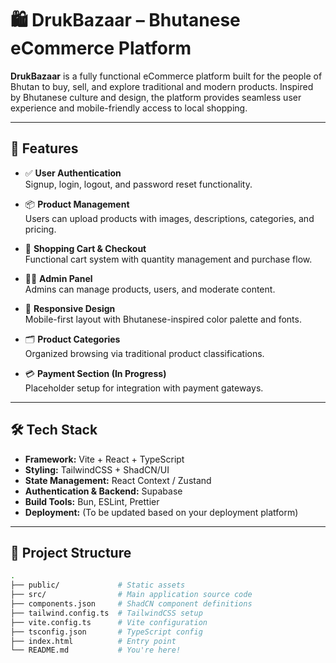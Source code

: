 # 🛍️ DrukBazaar – Bhutanese eCommerce Platform

**DrukBazaar** is a fully functional eCommerce platform built for the people of Bhutan to buy, sell, and explore traditional and modern products. Inspired by Bhutanese culture and design, the platform provides seamless user experience and mobile-friendly access to local shopping.

---

## 🚀 Features

- ✅ **User Authentication**  
  Signup, login, logout, and password reset functionality.

- 📦 **Product Management**  
  Users can upload products with images, descriptions, categories, and pricing.

- 🛒 **Shopping Cart & Checkout**  
  Functional cart system with quantity management and purchase flow.

- 🧑‍💼 **Admin Panel**  
  Admins can manage products, users, and moderate content.

- 🎨 **Responsive Design**  
  Mobile-first layout with Bhutanese-inspired color palette and fonts.

- 🗂️ **Product Categories**  
  Organized browsing via traditional product classifications.

- 💳 **Payment Section (In Progress)**  
  Placeholder setup for integration with payment gateways.

---

## 🛠️ Tech Stack

- **Framework:** Vite + React + TypeScript  
- **Styling:** TailwindCSS + ShadCN/UI  
- **State Management:** React Context / Zustand  
- **Authentication & Backend:** Supabase  
- **Build Tools:** Bun, ESLint, Prettier  
- **Deployment:** (To be updated based on your deployment platform)

---

## 📁 Project Structure

```bash
.
├── public/             # Static assets
├── src/                # Main application source code
├── components.json     # ShadCN component definitions
├── tailwind.config.ts  # TailwindCSS setup
├── vite.config.ts      # Vite configuration
├── tsconfig.json       # TypeScript config
├── index.html          # Entry point
└── README.md           # You're here!

